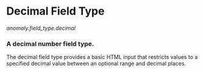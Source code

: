 # Decimal Field Type

*anomaly.field_type.decimal*

### A decimal number field type.

The decimal field type provides a basic HTML input that restricts values to a specified decimal value between an optional range and decimal places.
